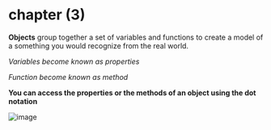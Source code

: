 # chapter (3)

**Objects**
 group together a set of variables and functions to create a model of a something you would recognize from the real world.

*Variables become known as properties*

*Function become known as method*

**You can access the properties or the methods of an object using the dot notation** 

![image](https://cdn-images-1.medium.com/max/1024/1*GA7toY-Y3a3l0nlewOxIAw.png)
